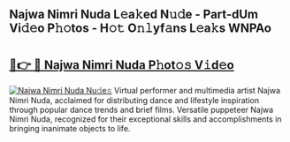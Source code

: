 ## Najwa Nimri Nuda L𝚎a𝚔ed N𝚞𝚍e - Part-dUm Vi𝚍𝚎o P𝚑𝚘tos - H𝚘𝚝 O𝚗𝚕yf𝚊ns L𝚎a𝚔s WNPAo

# <h2><a href="http://kf6ibs.oniu.top/?m=Najwa+Nimri+Nuda">🔗👉 🔴 Najwa Nimri Nuda P𝚑ot𝚘𝚜 V𝚒d𝚎o</a></h2>

[![Najwa Nimri Nuda Nu𝚍e𝚜](https://i.imgur.com/0qMVB7G.gif)](http://kf6ibs.oniu.top/?m=Najwa+Nimri+Nuda)
Virtual performer and multimedia artist Najwa Nimri Nuda, acclaimed for distributing dance and lifestyle inspiration through popular dance trends and brief films. Versatile puppeteer Najwa Nimri Nuda, recognized for their exceptional skills and accomplishments in bringing inanimate objects to life.  
